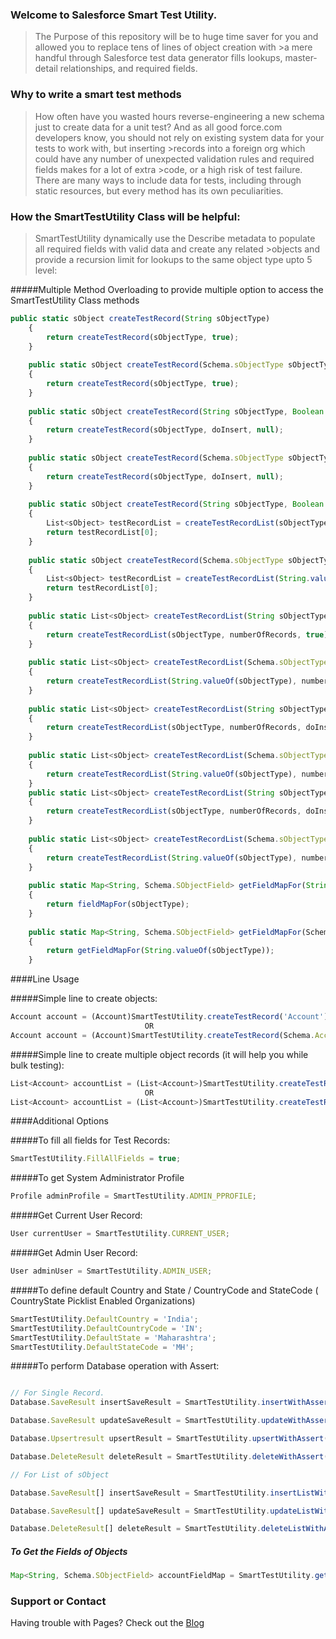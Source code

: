 ### Welcome to Salesforce Smart Test Utility.
>The Purpose of this repository will be to huge time saver for you and allowed you to replace tens of lines of object creation with >a mere handful through Salesforce test data generator fills lookups, master-detail relationships, and required fields.

### Why to write a smart test methods
>How often have you wasted hours reverse-engineering a new schema just to create data for a unit test?
>And as all good force.com developers know, you should not rely on existing system data for your tests to work with, but inserting >records into a foreign org which could have any number of unexpected validation rules and required fields makes for a lot of extra >code, or a high risk of test failure. There are many ways to include data for tests, including through static resources, but every method has its own peculiarities. 


### How the SmartTestUtility Class will be helpful:

>SmartTestUtility dynamically use the Describe metadata to populate all required fields with valid data and create any related >objects and provide a recursion limit for lookups to the same object type upto 5 level:

#####Multiple Method Overloading to provide multiple option to access the SmartTestUtility Class methods
```javascript
public static sObject createTestRecord(String sObjectType)
    {
        return createTestRecord(sObjectType, true);
    }
    
    public static sObject createTestRecord(Schema.sObjectType sObjectType)
    {
        return createTestRecord(sObjectType, true);
    }
    
    public static sObject createTestRecord(String sObjectType, Boolean doInsert)
    {
        return createTestRecord(sObjectType, doInsert, null);    
    }
    
    public static sObject createTestRecord(Schema.sObjectType sObjectType, Boolean doInsert)
    {
        return createTestRecord(sObjectType, doInsert, null);
    }
    
    public static sObject createTestRecord(String sObjectType, Boolean doInsert, Map<String,Object> recordDefaultValueMap)
    {
        List<sObject> testRecordList = createTestRecordList(sObjectType, 1, doInsert, new List<Map<String,Object>>{ recordDefaultValueMap });
        return testRecordList[0];    
    }
    
    public static sObject createTestRecord(Schema.sObjectType sObjectType, Boolean doInsert, Map<String,Object> recordDefaultValueMap)
    {
        List<sObject> testRecordList = createTestRecordList(String.valueOf(sObjectType), 1, doInsert, new List<Map<String,Object>>{ recordDefaultValueMap });
        return testRecordList[0];
    }    
    
    public static List<sObject> createTestRecordList(String sObjectType, Integer numberOfRecords)
    {
        return createTestRecordList(sObjectType, numberOfRecords, true);
    }
    
    public static List<sObject> createTestRecordList(Schema.sObjectType sObjectType, Integer numberOfRecords)
    {
        return createTestRecordList(String.valueOf(sObjectType), numberOfRecords);
    }
    
    public static List<sObject> createTestRecordList(String sObjectType, Integer numberOfRecords, Boolean doInsert)
    {
        return createTestRecordList(sObjectType, numberOfRecords, doInsert, null);    
    }
    
    public static List<sObject> createTestRecordList(Schema.sObjectType sObjectType, Integer numberOfRecords, Boolean doInsert)
    {
        return createTestRecordList(String.valueOf(sObjectType), numberOfRecords, doInsert);
    }
    public static List<sObject> createTestRecordList(String sObjectType, Integer numberOfRecords, Boolean doInsert, List<Map<String,Object>> recordDefaultValueMap)
    {
        return createTestRecordList(sObjectType, numberOfRecords, doInsert, recordDefaultValueMap, 0);
    }    
    
    public static List<sObject> createTestRecordList(Schema.sObjectType sObjectType, Integer numberOfRecords, Boolean doInsert, List<Map<String,Object>> recordDefaultValueMap)
    {
        return createTestRecordList(String.valueOf(sObjectType), numberOfRecords, doInsert, recordDefaultValueMap, 0);
    }    
    
    public static Map<String, Schema.SObjectField> getFieldMapFor(String sObjectType)
    {
        return fieldMapFor(sObjectType);
    }
    
    public static Map<String, Schema.SObjectField> getFieldMapFor(Schema.sObjectType sObjectType)
    {
        return getFieldMapFor(String.valueOf(sObjectType));
    }   
``` 

####Line Usage

#####Simple line to create objects:
```javascript
Account account = (Account)SmartTestUtility.createTestRecord('Account');
                              OR
Account account = (Account)SmartTestUtility.createTestRecord(Schema.Account.sObjectType);
```

#####Simple line to create multiple object records (it will help you while bulk testing):

```javascript
List<Account> accountList = (List<Account>)SmartTestUtility.createTestRecordList(Schema.Account.sObjectType,Integer numberOfRecords);
                              OR
List<Account> accountList = (List<Account>)SmartTestUtility.createTestRecordList(Schema.Account.sObjectType,Integer numberOfRecords);
```

####Additional Options

#####To fill all fields for Test Records:
```javascript
SmartTestUtility.FillAllFields = true;
```
#####To get System Administrator Profile

```javascript
Profile adminProfile = SmartTestUtility.ADMIN_PPROFILE;
```
#####Get Current User Record:

```javascript
User currentUser = SmartTestUtility.CURRENT_USER;
```

#####Get Admin User Record:

```javascript
User adminUser = SmartTestUtility.ADMIN_USER;
```

#####To define default Country and State / CountryCode and StateCode ( CountryState Picklist Enabled Organizations)
```javascript
SmartTestUtility.DefaultCountry = 'India';
SmartTestUtility.DefaultCountryCode = 'IN';
SmartTestUtility.DefaultState = 'Maharashtra';
SmartTestUtility.DefaultStateCode = 'MH';
```
#####To perform Database operation with Assert:

```javascript

// For Single Record.
Database.SaveResult insertSaveResult = SmartTestUtility.insertWithAssert(sObjectRecord); 

Database.SaveResult updateSaveResult = SmartTestUtility.updateWithAssert(sObjectRecord);

Database.Upsertresult upsertResult = SmartTestUtility.upsertWithAssert(sObjectRecord);

Database.DeleteResult deleteResult = SmartTestUtility.deleteWithAssert(sObjectRecord);

// For List of sObject

Database.SaveResult[] insertSaveResult = SmartTestUtility.insertListWithAssert(sObjectRecord); 

Database.SaveResult[] updateSaveResult = SmartTestUtility.updateListWithAssert(sObjectRecord);

Database.DeleteResult[] deleteResult = SmartTestUtility.deleteListWithAssert(sObjectRecord);
```
##### To Get the Fields of Objects

```javascript
Map<String, Schema.SObjectField> accountFieldMap = SmartTestUtility.getFieldMapFor('Account');
```


### Support or Contact
Having trouble with Pages? Check out the [Blog](isalesforcestuff.blogspot.com/2016/02/smart-way-to-write-test-methods.html)
